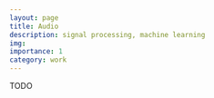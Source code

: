 ```yaml
---
layout: page
title: Audio
description: signal processing, machine learning
img: 
importance: 1
category: work
---
```


TODO
